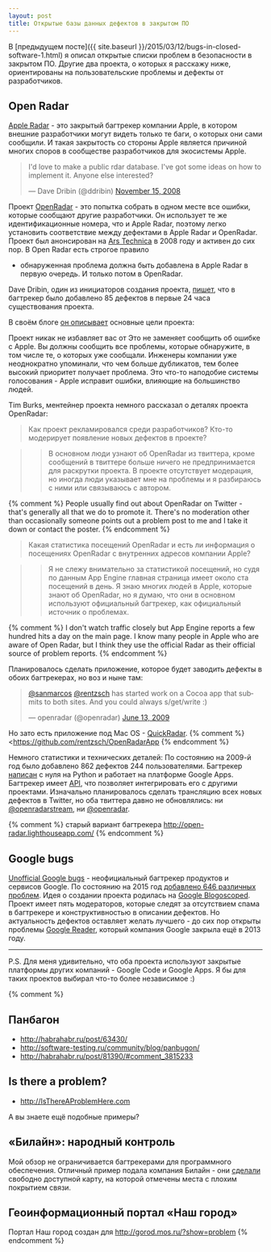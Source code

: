 ```yaml
---
layout: post
title: Открытые базы данных дефектов в закрытом ПО
---
```




В [предыдущем посте]({{ site.baseurl }}/2015/03/12/bugs-in-closed-software-1.html)
я описал открытые списки проблем в безопасности в закрытом ПО. Другие два проекта,
о которых я расскажу ниже, ориентированы на пользовательские проблемы и дефекты от разработчиков.

## Open Radar

[Apple Radar](http://siliconrus.com/2015/02/apple-test/) -
это закрытый багтрекер компании Apple, в котором внешние разработчики
могут видеть только те баги, о которых они сами сообщили. И такая закрытость
со стороны Apple является причиной многих споров в сообществе разработчиков для экосистемы Apple.

<blockquote class="twitter-tweet" lang="en"><p>I&#39;d love to make a public rdar database. I&#39;ve got some ideas on how to implement it. Anyone else interested?</p>&mdash; Dave Dribin (@ddribin) <a href="https://twitter.com/ddribin/status/1007346215">November 15, 2008</a></blockquote>
<script async src="//platform.twitter.com/widgets.js" charset="utf-8"></script>

Проект [OpenRadar](http://openradar.me) - это попытка собрать в одном месте все ошибки,
которые сообщают другие разработчики. Он использует те же идентификационные номера,
что и Apple Radar, поэтому легко установить соответствие между дефектами в Apple Radar и OpenRadar.
Проект был анонсирован на [Ars Technica](http://arstechnica.com/news/open-radar-using-social-networking-to-squash-apple-bugs.ars) в 2008 году и активен до сих пор. В Open Radar есть строгое правило
- обнаруженная проблема должна быть добавлена в Apple Radar в первую очередь.
И только потом в OpenRadar.

Dave Dribin, один из инициаторов создания проекта,
[пишет](http://www.dribin.org/dave/blog/archives/2008/11/16/open_radar/), что
в багтрекер было добавлено 85 дефектов в первые 24 часа существования проекта.

В своём блоге [он описывает](http://www.dribin.org/dave/blog/archives/2008/11/16/open_radar/)
основные цели проекта:

Проект никак не избавляет вас от Это не заменяет сообщить об ошибке с Apple.
Вы должны сообщить все проблемы, которые обнаружите, в том числе те, о которых
уже сообщали. Инженеры компании уже неоднократно упоминали, что чем больше дубликатов,
тем более высокий приоритет получает проблема. Это что-то наподобие системы голосования -
Apple исправит ошибки, влияющие на большинство людей.

Tim Burks, ментейнер проекта немного рассказал о деталях проекта OpenRadar:

> Как проект рекламировался среди разработчиков?
> Кто-то модерирует появление новых дефектов в проекте?

> > В основном люди узнают об OpenRadar из твиттера, кроме сообщений в твиттере
> > больше ничего не предпринимается для раскрутки проекта. В проекте отсутствует модерация,
> > но иногда люди указывает мне на проблемы и я разбираюсь с ними или связываюсь с автором.

{% comment %}
People usually find out about OpenRadar on Twitter - that's generally
all that we do to promote it. There's no moderation other than
occasionally someone points out a problem post to me and I take it
down or contact the poster.
{% endcomment %}

> Какая статистика посещений OpenRadar и есть ли информация о посещениях
> OpenRadar с внутренних адресов компании Apple?

> > Я не слежу внимательно за статистикой посещений, но судя по данным App Engine
> > главная страница имеет около ста посещений в день. Я знаю многих людей в Apple, которые
> > знают об OpenRadar, но я думаю, что они в основном используют официальный багтрекер, как
> > официальный источник о проблемах.

{% comment %}
I don't watch traffic closely but App Engine reports a few hundred
hits a day on the main page. I know many people in Apple who are aware
of Open Radar, but I think they use the official Radar as their
official source of problem reports.
{% endcomment %}

Планировалось сделать приложение, которое будет заводить дефекты в обоих багтрекерах,
но воз и ныне там:

<blockquote class="twitter-tweet" lang="en"><p><a href="https://twitter.com/sanmarcos">@sanmarcos</a> <a href="https://twitter.com/rentzsch">@rentzsch</a> has started work on a Cocoa app that submits to both sites. And you could always s/get/write :)</p>&mdash; openradar (@openradar) <a href="https://twitter.com/openradar/status/2159197189">June 13, 2009</a></blockquote>
<script async src="//platform.twitter.com/widgets.js" charset="utf-8"></script>

Но зато есть приложение под Mac OS - [QuickRadar](https://github.com/amyworrall/QuickRadar).
{% comment %}
<https://github.com/rentzsch/OpenRadarApp
{% endcomment %}

Немного статистики и технических деталей:
По состоянию на 2009-й год было добавлено 862 дефектов 244 пользователями.
Багтрекер [написан](https://github.com/timburks/openradar) с нуля на Python
и работает на платформе Google Apps. Багтрекер имеет [API](http://openradar.appspot.com/api/radars),
что позволяет интегрировать его с другими проектами. Изначально планировалось сделать
трансляцию всех новых дефектов в Twitter, но оба твиттера давно не обновлялись:
ни [@openradarstream](https://twitter.com/openradarstream), ни [@openradar](https://twitter.com/openradar).

{% comment %}
старый вариант багтрекера http://open-radar.lighthouseapp.com/
{% endcomment %}

## Google bugs

[Unofficial Google bugs](https://code.google.com/p/googlebugs/) - неофициальный багтрекер
продуктов и сервисов Google. По состоянию на 2015 год [добавлено 646 различных проблем](https://code.google.com/p/googlebugs/issues/list). Идея о создании проекта родилась на
[Google Blogoscoped](http://blogoscoped.com/forum/77995.html).
Проект имеет пять модераторов, которые следят за отсутствием спама в багтрекере и конструктивностью
в описании дефектов. Но актуальность дефектов оставляет желать лучшего -
до сих пор открыты проблемы [Google Reader](https://www.google.com/reader/about/),
который компания Google закрыла ещё в 2013 году.

----

P.S. Для меня удивительно, что оба проекта используют закрытые платформы других компаний -
Google Code и Google Apps. Я бы для таких проектов выбирал что-то более независимое :)

{% comment %}
## Панбагон

- <http://habrahabr.ru/post/63430/>
- <http://software-testing.ru/community/blog/panbugon/>
- <http://habrahabr.ru/post/81390/#comment_3815233>

## Is there a problem?

- <http://IsThereAProblemHere.com>

А вы знаете ещё подобные примеры?
## «Билайн»: народный контроль

Мой обзор не ограничивается багтрекерами для программного обеспечения.
Отличный пример подала компания Билайн - они [сделали](http://habrahabr.ru/company/beeline/blog/250387/)
свободно доступной карту, на которой отмечены места с плохим покрытием связи.

## Геоинформационный портал «Наш город»

Портал Наш город создан для <http://gorod.mos.ru/?show=problem>
{% endcomment %}
